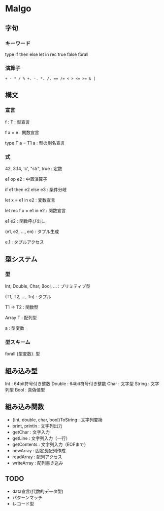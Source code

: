 # Malgo

## 字句

### キーワード

type if then else let in rec true false
forall

### 演算子

    + - * / % +. -. *. /. == /= < > <= >= & |

## 構文

### 宣言

f : T : 型宣言

f x = e : 関数宣言

type T a = T1 a : 型の別名宣言

### 式

42, 3.14, 'c', "str", true : 定数

e1 op e2 : 中置演算子

if e1 then e2 else e3 : 条件分岐

let x = e1 in e2 : 変数宣言

let rec f x = e1 in e2 : 関数宣言

e1 e2 : 関数呼び出し

(e1, e2, ..., en) : タプル生成

e.1 : タプルアクセス

## 型システム

### 型

Int, Double, Char, Bool, ... : プリミティブ型

(T1, T2, ..., Tn) : タプル

T1 -> T2 : 関数型

Array T : 配列型

a : 型変数

### 型スキーム

forall {型変数}. 型

## 組み込み型

Int : 64bit符号付き整数
Double : 64bit符号付き整数
Char : 文字型
String : 文字列型
Bool : 真偽値型

## 組み込み関数

* {int, double, char, bool}ToString : 文字列変換
* print, println : 文字列出力
* getChar : 文字入力
* getLine : 文字列入力（一行）
* getContents : 文字列入力（EOFまで）
* newArray : 固定長配列作成
* readArray : 配列アクセス
* writeArray : 配列書き込み

## TODO

* data宣言(代数的データ型)
* パターンマッチ
* レコード型
